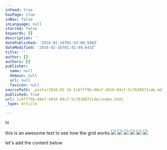 ```yaml
---
inFeed: true
hasPage: true
inNav: false
inLanguage: null
starred: false
keywords: []
description: ''
datePublished: '2016-02-16T01:43:00.560Z'
dateModified: '2016-02-16T01:42:49.643Z'
title: ''
author: []
authors: []
publisher:
  name: null
  domain: null
  url: null
  favicon: null
sourcePath: _posts/2016-02-16-1c6fff9b-68e7-4916-84cf-5c7638071cde.md
published: true
url: 1c6fff9b-68e7-4916-84cf-5c7638071cde/index.html
_type: Article

---
```

hi

this is an awesome test to see how the grid works
![](https://the-grid-user-content.s3-us-west-2.amazonaws.com/136d94a5-9666-487b-ac93-8818f9010dc2.jpg)
![](https://the-grid-user-content.s3-us-west-2.amazonaws.com/421f70da-57a2-49ea-a293-0f4f32a4a9e6.jpg)
![](https://the-grid-user-content.s3-us-west-2.amazonaws.com/f0b8c328-3062-492e-bd7f-6d888354e9da.jpg)
![](https://the-grid-user-content.s3-us-west-2.amazonaws.com/f98891a0-2779-47cd-8130-5fe38ae2dde7.jpg)
![](https://the-grid-user-content.s3-us-west-2.amazonaws.com/ae0ef356-e765-46ae-9db4-9e1ad3791992.jpg)
![](https://the-grid-user-content.s3-us-west-2.amazonaws.com/3a373207-b2c6-41d0-8f52-d7ae3476ba49.jpg)

let's add the content below